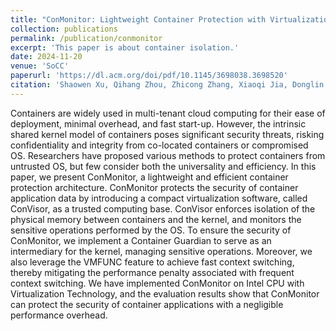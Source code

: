 ```yaml
---
title: "ConMonitor: Lightweight Container Protection with Virtualization and VM Functions"
collection: publications
permalink: /publication/conmonitor
excerpt: 'This paper is about container isolation.'
date: 2024-11-20
venue: 'SoCC'
paperurl: 'https://dl.acm.org/doi/pdf/10.1145/3698038.3698520'
citation: 'Shaowen Xu, Qihang Zhou, Zhicong Zhang, Xiaoqi Jia, Donglin Liu, Heqing Huang, Haichao Du, and Zhenyu Song. 2024. ConMonitor: Lightweight Container Protection with Virtualization and VM Functions. In Proceedings of the 2024 ACM Symposium on Cloud Computing (SoCC 24). Association for Computing Machinery, New York, NY, USA, 755–773. https://doi.org/10.1145/3698038.3698520'
---
```


Containers are widely used in multi-tenant cloud computing for their ease of deployment, minimal overhead, and fast start-up. However, the intrinsic shared kernel model of containers poses significant security threats, risking confidentiality and integrity from co-located containers or compromised OS. Researchers have proposed various methods to protect containers from untrusted OS, but few consider both the universality and efficiency. In this paper, we present ConMonitor, a lightweight and efficient container protection architecture. ConMonitor protects the security of container application data by introducing a compact virtualization software, called ConVisor, as a trusted computing base. ConVisor enforces isolation of the physical memory between containers and the kernel, and monitors the sensitive operations performed by the OS. To ensure the security of ConMonitor, we implement a Container Guardian to serve as an intermediary for the kernel, managing sensitive operations. Moreover, we also leverage the VMFUNC feature to achieve fast context switching, thereby mitigating the performance penalty associated with frequent context switching. We have implemented ConMonitor on Intel CPU with Virtualization Technology, and the evaluation results show that ConMonitor can protect the security of container applications with a negligible performance overhead.

